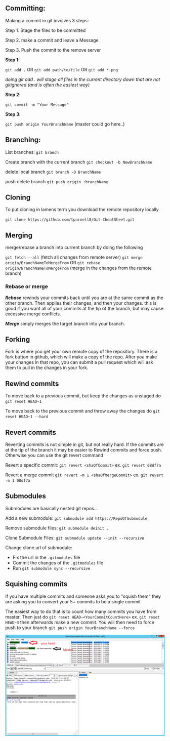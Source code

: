 ## Committing:

Making a commit in git involves 3 steps:

Step 1. Stage the files to be committed

Step 2. make a commit and leave a Message

Step 3. Push the commit to the remove server

**Step 1**:

`git add .` OR `git add path/to/file` OR `git add *.png`

*doing git add . will stage all files in the current directory down that are not gitignored (and is often the easiest way)*

**Step 2**:

`git commit -m "Your Message"`

**Step 3**:

`git push origin YourBranchName` (master could go here..)



## Branching:

List branches: `git branch`

Create branch with the current branch `git checkout -b NewBranchName`


delete local branch `git branch -D BranchName`

push delete branch `git push origin :branchName`

## Cloning

To put cloning in lamens term you download the remote repository locally

`git clone https://github.com/tparnell8/Git-CheatSheet.git`


## Merging

merge/rebase a branch into current branch by doing the following


`git fetch --all` (fetch all changes from remote server)
`git merge origin/BranchNameToMergeFrom` OR `git rebase origin/BranchNameToMergeFrom` (merge in the changes from the remote branch)

### Rebase or merge

***Rebase*** rewinds your commits back until you are at the same commit as the other branch. Then applies their changes, and then your changes. this is good if you want all of your commits at the tip of the branch, but may cause excessive merge conflicts.

***Merge*** simply merges the target branch into your branch.



## Forking

Fork is where you get your own remote copy of the repository. There is a fork button in github, which will make a copy of the repo. After you make your changes in that repo, you can submit a pull request which will ask them to pull in the changes in your fork.

## Rewind commits
To move back to a previous commit, but keep the changes as unstaged do `git reset HEAD~1`

To move back to the previous commit and throw away the changes do `git reset HEAD~1 --hard`

## Revert commits

Reverting commits is not simple in git, but not really hard. If the commits are at the tip of the branch it may be easier to Rewind commits and force push. Otherwise you can use the git revert command

Revert a specific commit: `git revert <shaOfCommit>` ex. `git revert 08df7a`

Revert a merge commit `git revert -m 1 <shaOfMergeCommit>` ex. `git revert -m 1 08df7a`

## Submodules

Submodules are basically nested git repos...


Add a new submodule: `git submodule add https://RepoOfSubmodule`

Remove submodule files: `git submodule deinit .`

Clone Submodule Files: `git submodule update --init --recursive`

Change clone url of submodule:
* Fix the url in the `.gitmodules` file
* Commit the changes of the `.gitmodules` file
* Run `git submodule sync --recursive`


## Squishing commits

If you have multiple commits and someone asks you to "squish them" they are asking you to convert your 5+ commits to be a single commit

The easiest way to do that is to count how many commits you have from master. Then just do `git reset HEAD~<YourCommitCountHere>` ex. `git reset HEAD~3` then afterwards make a new commit. You will then need to force push to your branch `git push origin YourBranchName --force`

![](rollbackexample.png)
